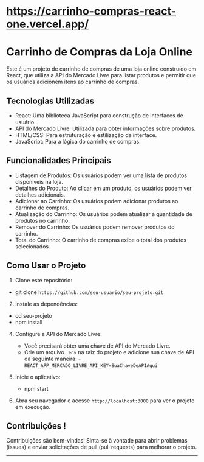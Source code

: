 
# https://carrinho-compras-react-one.vercel.app/

# Carrinho de Compras da Loja Online

Este é um projeto de carrinho de compras de uma loja online construído em React, que utiliza a API do Mercado Livre para listar produtos e permitir que os usuários adicionem itens ao carrinho de compras.

## Tecnologias Utilizadas

- React: Uma biblioteca JavaScript para construção de interfaces de usuário.
- API do Mercado Livre: Utilizada para obter informações sobre produtos.
- HTML/CSS: Para estruturação e estilização da interface.
- JavaScript: Para a lógica do carrinho de compras.

## Funcionalidades Principais

- Listagem de Produtos: Os usuários podem ver uma lista de produtos disponíveis na loja.
- Detalhes do Produto: Ao clicar em um produto, os usuários podem ver detalhes adicionais.
- Adicionar ao Carrinho: Os usuários podem adicionar produtos ao carrinho de compras.
- Atualização do Carrinho: Os usuários podem atualizar a quantidade de produtos no carrinho.
- Remover do Carrinho: Os usuários podem remover produtos do carrinho.
- Total do Carrinho: O carrinho de compras exibe o total dos produtos selecionados.


## Como Usar o Projeto

1. Clone este repositório:
  - git clone `https://github.com/seu-usuario/seu-projeto.git`

 
2. Instale as dependências:

  - cd seu-projeto
  - npm install
   
4. Configure a API do Mercado Livre:
   - Você precisará obter uma chave de API do Mercado Livre.
   - Crie um arquivo `.env` na raiz do projeto e adicione sua chave de API da seguinte maneira:
    -`REACT_APP_MERCADO_LIVRE_API_KEY=SuaChaveDeAPIAqui`


5. Inicie o aplicativo:

   - npm start

6. Abra seu navegador e acesse `http://localhost:3000` para ver o projeto em execução.

## Contribuições !

Contribuições são bem-vindas! Sinta-se à vontade para abrir problemas (issues) e enviar solicitações de pull (pull requests) para melhorar o projeto.


----------


 

